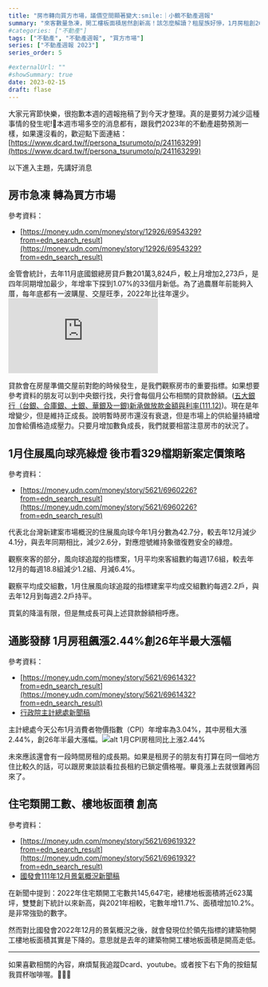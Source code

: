 ```yaml
---
title: "房市轉向買方市場，議價空間顯著變大:smile:｜小鶴不動產週報"
summary: "來客數量急凍，開工樓板面積居然創新高！該怎麼解讀？租屋族好慘，1月房租創26年來最大漲幅"
#categories: ["不動產"]
tags: ["不動產", "不動產週報", "買方市場"]
series: ["不動產週報 2023"]
series_order: 5

#externalUrl: ""
#showSummary: true
date: 2023-02-15
draft: flase
---
```

大家元宵節快樂，很抱歉本週的週報拖稿了到今天才整理。真的是要努力減少這種事情的發生呢!:smiling_face_with_tear:本週市場多空的消息都有，跟我們2023年的不動產趨勢預測一樣，如果還沒看的，歡迎點下面連結：
[https://www.dcard.tw/f/persona_tsurumoto/p/241163299](https://www.dcard.tw/f/persona_tsurumoto/p/241163299)

以下進入主題，先講好消息
## 房市急凍 轉為買方市場
參考資料：
- [https://money.udn.com/money/story/12926/6954329?from=edn_search_result](https://money.udn.com/money/story/12926/6954329?from=edn_search_result)

金管會統計，去年11月底國銀總房貸戶數201萬3,824戶，較上月增加2,273戶，是四年同期增加最少，年增率下探到1.07%的33個月新低。為了過農曆年前能夠入厝，每年底都有一波購屋、交屋旺季，2022年比往年還少。
![alt 五大銀行貸款餘額](https://pgw.udn.com.tw/gw/photo.php?u=https://uc.udn.com.tw/photo/2023/02/07/2/20139138.jpg&x=0&y=0&sw=0&sh=0&sl=W&fw=1050&exp=3600&exp=3600 "")

貸款會在房屋準備交屋前對飽的時候發生，是我們觀察房市的重要指標。如果想要參考資料的朋友可以到中央銀行找，央行會每個月公布相關的貸款餘額。([五大銀行（台銀、合庫銀、土銀、華銀及一銀)新承做放款金額與利率(111.12)](https://www.cbc.gov.tw/tw/cp-528-1079-B4682-1.html))。現在是年增變少，但是維持正成長。說明暫時房市還沒有衰退，但是市場上的供給量持續增加會給價格造成壓力。只要月增加數負成長，我們就要相當注意房市的狀況了。

## 1月住展風向球亮綠燈 後市看329檔期新案定價策略
參考資料：
- [https://money.udn.com/money/story/5621/6960226?from=edn_search_result](https://money.udn.com/money/story/5621/6960226?from=edn_search_result)

代表北台灣新建案市場概況的住展風向球今年1月分數為42.7分，較去年12月減少4.1分，與去年同期相比，減少2.6分，對應燈號維持象徵復甦安全的綠燈。

觀察來客的部分，風向球追蹤的指標案，1月平均來客組數約每週17.6組，較去年12月的每週18.8組減少1.2組、月減6.4%。

觀察平均成交組數，1月住展風向球追蹤的指標建案平均成交組數約每週2.2戶，與去年12月到每週2.2戶持平。

買氣的降溫有限，但是無成長可與上述貸款餘額相呼應。

## 通膨發酵 1月房租飆漲2.44%創26年半最大漲幅
參考資料：
- [https://money.udn.com/money/story/5621/6961432?from=edn_search_result](https://money.udn.com/money/story/5621/6961432?from=edn_search_result)
- [行政院主計總處新聞稿](https://www.dgbas.gov.tw/News_Content.aspx?n=3602&s=230776)

主計總處今天公布1月消費者物價指數（CPI）年增率為3.04%，其中房租大漲2.44%，創26年半最大漲幅。![alt 1月CPI房租同比上漲2.44%](./asset/1月CPI.webp "1月CPI房租同比上漲2.44%")

未來應該還會有一段時間房租的成長期。如果是租房子的朋友有打算在同一個地方住比較久的話，可以跟房東談談看拉長租約已鎖定價格喔。畢竟漲上去就很難再回來了。

## 住宅類開工數、樓地板面積 創高
參考資料：
- [https://money.udn.com/money/story/5621/6961932?from=edn_search_result](https://money.udn.com/money/story/5621/6961932?from=edn_search_result)
- [國發會111年12月景氣概況新聞稿](https://www.ndc.gov.tw/nc_332_36611)

在新聞中提到：2022年住宅類開工宅數共145,647宅，總樓地板面積將近623萬坪，雙雙創下統計以來新高，與2021年相較，宅數年增11.7%、面積增加10.2%。是非常強勁的數字。

然而對比國發會2022年12月的景氣概況之後，就會發現位於領先指標的建築物開工樓地板面積其實是下降的。意思就是去年的建築物開工樓地板面積是開高走低。


---
如果喜歡相關的內容，麻煩幫我追蹤Dcard、youtube。或者按下右下角的按鈕幫我買杯咖啡喔。:baby_chick::baby_chick::baby_chick:
